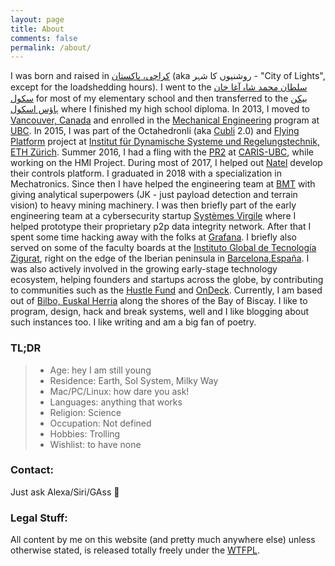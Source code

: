 ```yaml
---
layout: page
title: About
comments: false
permalink: /about/
---
```


I was born and raised in <a href="https://en.wikipedia.org/wiki/Karachi" target="_blank">کراچی، پاکستان</a> (aka روشنیوں کا شہر - "City of Lights", except for the loadshedding hours). I went to the <a href="https://www.agakhanschools.org/Pakistan/SMS/Index" target="_blank">سلطان محمد شاہ آغا خان سکول</a> for most of my elementary school and then transferred to the <a href="https://www.beaconhouse.net/" target="_blank">بیکن ہاؤس اسکول</a> where I finished my high school diploma. In 2013, I moved to <a href="https://www.youtube.com/watch?v=4Yrne0UhRRg&ab_channel=DestinationVancouver" target="_blank">Vancouver, Canada</a> and enrolled in the <a href="https://mech.ubc.ca/" target="_blank">Mechanical Engineering</a> program at <a href="https://www.ubc.ca/" target="_blank">UBC</a>. In 2015, I was part of the Octahedronli (aka <a href="https://youtu.be/n_6p-1J551Y" target="_blank">Cubli</a> 2.0) and <a href="https://www.youtube.com/watch?v=NYY9q-vs4Nw" target="_blank">Flying Platform</a> project at <a href="https://idsc.ethz.ch/" target="_blank">Institut für Dynamische Systeme und Regelungstechnik, ETH Zürich</a>. Summer 2016, I had a fling with the <a href="https://robots.ieee.org/robots/pr2/" target="_blank">PR2</a> at <a href="https://caris.mech.ubc.ca/" target="_blank">CARIS-UBC</a>, while working on the HMI Project. During most of 2017, I helped out <a href="https://www.natelenergy.com/" target="_blank">Natel</a> develop their controls platform. I graduated in 2018 with a specialization in Mechatronics. Since then I have helped the engineering team at <a href="https://www.bmt.org/" target="_blank">BMT</a> with giving analytical superpowers (JK - just payload detection and terrain vision) to heavy mining machinery. I was then briefly part of the early engineering team at a cybersecurity startup <a href="https://www.virgilsystems.com/" target="_blank">Systèmes Virgile</a> where I helped prototype their proprietary p2p data integrity network. After that I spent some time hacking away with the folks at <a href="https://grafana.com/" target="_blank">Grafana</a>. I briefly also served on some of the faculty boards at the <a href="https://www.e-zigurat.com/en/" target="_blank">Instituto Global de Tecnología Zigurat</a>, right on the edge of the Iberian peninsula in <a href="https://es.wikipedia.org/wiki/Barcelona" target="_blank">Barcelona, ​​España</a>. I was also actively involved in the growing early-stage technology ecosystem, helping founders and startups across the globe, by contributing to communities such as the <a href="https://www.hustlefund.vc/" target="_blank">Hustle Fund</a> and <a href="https://www.beondeck.com/" target="_blank">OnDeck</a>. Currently, I am based out of <a href="https://es.wikipedia.org/wiki/Bilbao" target="_blank">Bilbo, Euskal Herria</a> along the shores of the Bay of Biscay. I like to program, design, hack and break systems, well and I like blogging about such instances too. I like writing and am a big fan of poetry.  

### TL;DR

> * Age: hey I am still young
> * Residence: Earth, Sol System, Milky Way
> * Mac/PC/Linux: how dare you ask!
> * Languages: anything that works
> * Religion: Science
> * Occupation: Not defined 
> * Hobbies: Trolling
> * Wishlist: to have none

### Contact:

Just ask Alexa/Siri/GAss :speech_balloon:

### Legal Stuff:

All content by me on this website (and pretty much anywhere else) unless otherwise stated, is released totally freely under the <a href="http://www.wtfpl.net/" target="_blank">WTFPL</a>.